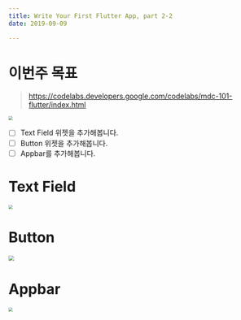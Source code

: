 ```yaml
---
title: Write Your First Flutter App, part 2-2
date: 2019-09-09

---
```


# 이번주 목표

> https://codelabs.developers.google.com/codelabs/mdc-101-flutter/index.html

<img src="https://codelabs.developers.google.com/codelabs/mdc-101-flutter/img/fb1bc435bbb0a662.png" style="zoom:50%;" />

- [ ] Text Field 위젯을 추가해봅니다.
- [ ] Button 위젯을 추가해봅니다.
- [ ] Appbar를 추가해봅니다. 

# Text Field

<img src="https://codelabs.developers.google.com/codelabs/mdc-101-flutter/img/19af1564bbdffe0a.png" style="zoom:50%;" />



# Button

<img src="https://codelabs.developers.google.com/codelabs/mdc-101-flutter/img/fb1bc435bbb0a662.png" style="zoom:67%;" />

# Appbar

<img src="https://codelabs.developers.google.com/codelabs/mdc-102-flutter/img/431c9976adc79f2.png" style="zoom:50%;" />